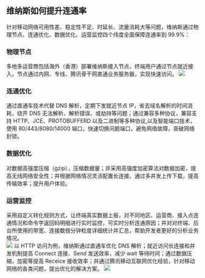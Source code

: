## 维纳斯如何提升连通率
针对移动网络可用性差、稳定性不足、时延长、流量消耗大等问题，维纳斯通过物理节点、连通优化、数据优化、运营监控四个纬度全面保障连通率到 99.9%：

### 物理节点
多地多运营商包括海外（香港）部署维纳斯接入节点，终端用户通过节点就近接入，节点通过内网、专线、腾讯骨干网直通业务服务器，实现快速访问。
![](https://main.qcloudimg.com/raw/54618391b608a5b429172798d939537c.png)

### 连通优化
通过直通车技术代替 DNS 解析，定期下发就近节点 IP，省去域名解析的时间消耗，绕开 DNS 无法解析、解析错误、或劫持等问题；通过兼容多种协议，兼容支持 HTTP、JCE、PROTOBUFFERD 以及二进制等多种协议,以及智能端口技术，使用 80/443/8080/14000 端口，快速切换问题端口，避免网络故障，突破网络封锁。

### 数据优化
对数据高强度压缩（gzip），压缩数据量；并采用高强度加密算法对数据加密，提高无线网络安全性；并根据网络情况灵活配置长连接、通过多并发上传下载，提高传输效率；提升用户体验。

### 运营监控
采用自定义转化规则方式，让终端真实数据上报，对不同地区、运营商、接入点连通情况和命令字返回码明细进行实时监控，可实时分析连通原因；并对对终端、后台所使用的带宽、连接数按分钟粒度详细统计并汇总，帮助开发者更好的分析业务情况。  
![](https://main.qcloudimg.com/raw/6bd63b6e99a6efa9a59989f0a1b3b04b.png)
以 HTTP 访问为例，维纳斯通过直通车优化 DNS 解析；就近访问长连接和并发机制提高 Connect 连接、Send 发送效率，减少 wait 等待时间；通过数据压缩，加密等提高 Receice 接收效率；并通过腾讯移动互联网优化经验，针对移动网络的各类问题，提出优化的解决方案。 
![](https://main.qcloudimg.com/raw/f9eb8c3951ccaa628b0683775156db23.png)
